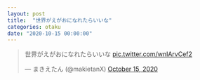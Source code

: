 ```yaml
---
layout: post
title:  "世界がえがおになれたらいいな"
categories: otaku
date: "2020-10-15 00:00:00"
---
```


<blockquote class="twitter-tweet tw-align-center"><p lang="ja" dir="ltr">世界がえがおになれたらいいな <a href="https://t.co/wnIArvCef2">pic.twitter.com/wnIArvCef2</a></p>&mdash; まきえたん (@makietanX) <a href="https://twitter.com/makietanX/status/1316637180509347840?ref_src=twsrc%5Etfw">October 15, 2020</a></blockquote> <script async src="https://platform.twitter.com/widgets.js" charset="utf-8"></script>
